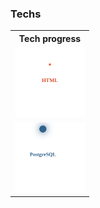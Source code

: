 

<h3> Techs </h3>
  
  





<table >
  <tr>
    <th> Tech progress </th>
  </tr>
  
  <tr>
    <td> 
      <img src="svg-prog-circle-html.svg" style="width: 7rem; height:7rem" alt="Click to see the source">
     </td>
    
  </tr>

  <tr>
    <td> 
        <img src="svg-prog-circle-pg.svg" style="width: 7rem; height:7rem" alt="Click to see the source">
     </td>
    
  </tr>

</table>
